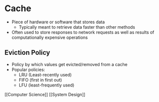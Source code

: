# Cache

- Piece of hardware or software that stores data
  - Typically meant to retrieve data faster than other methods
- Often used to store responses to network requests as well as results of computationally expensive operations

## Eviction Policy

- Policy by which values get evicted/removed from a cache
- Popular policies:
  - LRU (Least-recently used)
  - FIFO (first in first out)
  - LFU (least-frequently used)

[[Computer Science]] [[System Design]]